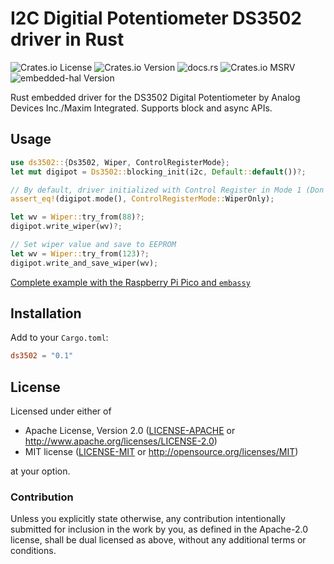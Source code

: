 <!-- cargo-rdme start -->

# I2C Digitial Potentiometer DS3502 driver in Rust

![Crates.io License](https://img.shields.io/crates/l/ds3502)
![Crates.io Version](https://img.shields.io/crates/v/ds3502)
![docs.rs](https://img.shields.io/docsrs/ds3502)
![Crates.io MSRV](https://img.shields.io/crates/msrv/ds3502)
![embedded-hal Version](https://img.shields.io/badge/dynamic/toml?url=https%3A%2F%2Fgithub.com%2Fbsaintjo%2Fds3502%2Fblob%2Fmain%2FCargo.toml&query=%24.dependencies.embedded_hal&label=embedded-hal)

Rust embedded driver for the DS3502 Digital Potentiometer by Analog Devices Inc./Maxim Integrated. Supports block and async APIs.

## Usage

```rust
use ds3502::{Ds3502, Wiper, ControlRegisterMode};
let mut digipot = Ds3502::blocking_init(i2c, Default::default())?;

// By default, driver initialized with Control Register in Mode 1 (Don't save to EEPROM)
assert_eq!(digipot.mode(), ControlRegisterMode::WiperOnly);

let wv = Wiper::try_from(88)?;
digipot.write_wiper(wv)?;

// Set wiper value and save to EEPROM
let wv = Wiper::try_from(123)?;
digipot.write_and_save_wiper(wv);
```

[Complete example with the Raspberry Pi Pico and `embassy`](http://github.com/bsaintjo/ds3502/blob/main/examples/pico-example/)

## Installation

Add to your `Cargo.toml`:

```toml
ds3502 = "0.1"
```

## License

Licensed under either of

- Apache License, Version 2.0 ([LICENSE-APACHE](http://www.github.com/bsaintjo/ds3502/blob/HEAD/LICENSE-APACHE) or <http://www.apache.org/licenses/LICENSE-2.0>)
- MIT license ([LICENSE-MIT](http://www.github.com/bsaintjo/ds3502/blob/HEAD/LICENSE-MIT) or <http://opensource.org/licenses/MIT>)

at your option.

### Contribution

Unless you explicitly state otherwise, any contribution intentionally submitted for inclusion in the
work by you, as defined in the Apache-2.0 license, shall be dual licensed as above, without any
additional terms or conditions.

<!-- cargo-rdme end -->
